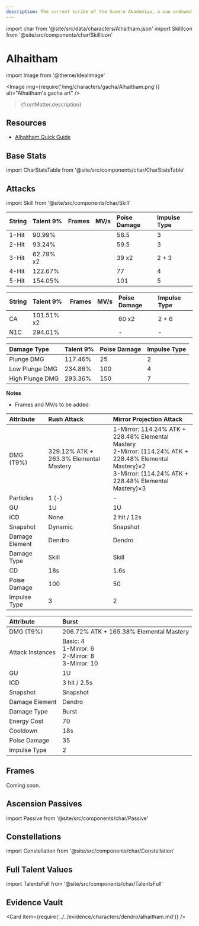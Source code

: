 ```yaml
---
description: The current scribe of the Sumeru Akademiya, a man endowed with extraodinary intelligence and talent. He lives free — free from the searching eyes of ordinary people, anyway.
---
```


import char from '@site/src/data/characters/Alhaitham.json'
import SkillIcon from '@site/src/components/char/SkillIcon'

# Alhaitham

import Image from '@theme/IdealImage'

<Image img={require('/img/characters/gacha/Alhaitham.png')} alt="Alhaitham's gacha art" />
<blockquote>{frontMatter.description}</blockquote>

## Resources

<!--
* [Full Alhaitham Written Guide](https://keqingmains.com/alhaitham/)
-->

* [Alhaitham Quick Guide](https://keqingmains.com/q/alhaitham-quickguide/)

## Base Stats

import CharStatsTable from '@site/src/components/char/CharStatsTable'

<CharStatsTable char={char} />

## Attacks

import Skill from '@site/src/components/char/Skill'

<Tabs>
<TabItem value='na' label='Normal Attacks'>
<SkillIcon char={char} skill='na' />
<div class='talent-columns'>
<Skill char={char} skill='na' sectionFilter='Normal Attack' />

| String | Talent 9% | Frames | MV/s | Poise Damage | Impulse Type |
| :----- | :-------- | :----- | :--- | :----------- | :----------- |
| 1-Hit  | 90.99%    |        |      | 58.5         | 3            |
| 2-Hit  | 93.24%    |        |      | 59.5         | 3            |
| 3-Hit  | 62.79% x2 |        |      | 39 x2        | 2 + 3        |
| 4-Hit  | 122.67%   |        |      | 77           | 4            |
| 5-Hit  | 154.05%   |        |      | 101          | 5            |

</div>
<div class='talent-columns'>
<Skill char={char} skill='na' sectionFilter='Charged Attack' />

| String | Talent 9%  | Frames | MV/s | Poise Damage | Impulse Type |
| :----- | :--------- | :----- | :--- | :----------- | :----------- |
| CA     | 101.51% x2 |        |      | 60 x2        | 2 + 6        |
| N1C    | 294.01%    |        |      | -            | -            |

</div>
<div class='talent-columns'>
<Skill char={char} skill='na' sectionFilter='Plunging Attack' />

| Damage Type     | Talent 9% | Poise Damage | Impulse Type |
| :-------------- | :-------- | :----------- | :----------- |
| Plunge DMG      | 117.46%   | 25           | 2            |
| Low Plunge DMG  | 234.86%   | 100          | 4            |
| High Plunge DMG | 293.36%   | 150          | 7            |

</div>

**Notes**

* Frames and MV/s to be added.

<!--
* MV/s are calculated using the shortest possible frames without any animation cancels, for different cancels see [below](#frames).
-->

</TabItem>

<TabItem value='e' label='Skill'>
<SkillIcon char={char} skill='e' />
<div class='talent-columns'>
<Skill char={char} skill='e' />

| Attribute      | Rush Attack                            | Mirror Projection Attack                                                                                                                                                |
| :------------- | :------------------------------------- | :---------------------------------------------------------------------------------------------------------------------------------------------------------------------- |
| DMG \(T9%\)    | 329.12% ATK + 263.3% Elemental Mastery | 1-Mirror: 114.24% ATK + 228.48% Elemental Mastery<br />2-Mirror: (114.24% ATK + 228.48% Elemental Mastery)×2<br />3-Mirror: (114.24% ATK + 228.48% Elemental Mastery)×3 |
| Particles      | 1 (-)                                  | -                                                                                                                                                                       |
| GU             | 1U                                     | 1U                                                                                                                                                                      |
| ICD            | None                                   | 2 hit / 12s                                                                                                                                                            |
| Snapshot       | Dynamic                                       | Snapshot                                                                                                                                                                         |
| Damage Element | Dendro                                 | Dendro                                                                                                                                                                  |
| Damage Type    | Skill                                  | Skill                                                                                                                                                                   |
| CD             | 18s                                    | 1.6s                                                                                                                                                                    |
| Poise Damage   | 100                                    | 50                                                                                                                                                                      |
| Impulse Type   | 3                                      | 2                                                                                                                                                                       |

</div>

<!--
**Notes**

* 
-->

</TabItem>

<TabItem value='q' label='Burst'>
<SkillIcon char={char} skill='q' />
<div class='talent-columns'>
<Skill char={char} skill='q'/>

| Attribute        | Burst                                                        |
| :--------------- | :----------------------------------------------------------- |
| DMG \(T9%\)      | 206.72% ATK + 165.38% Elemental Mastery                      |
| Attack Instances | Basic: 4<br />1-Mirror: 6<br />2-Mirror: 8<br />3-Mirror: 10 |
| GU               | 1U                                                             |
| ICD              | 3 hit / 2.5s                                                     |
| Snapshot         | Snapshot                                                             |
| Damage Element   | Dendro                                                       |
| Damage Type      | Burst                                                        |
| Energy Cost      | 70                                                           |
| Cooldown         | 18s                                                          |
| Poise Damage     | 35                                                           |
| Impulse Type     | 2                                                            |

</div>

<!--
**Notes**

* 
-->

</TabItem>
</Tabs>

## Frames

Coming soon.

<!--
import charFrames from '@site/src/data/frames/Alhaitham.json'
import Frames from '@site/src/components/char/Frames'

<Frames data={charFrames} />
-->

## Ascension Passives

import Passive from '@site/src/components/char/Passive'

<Tabs>
<TabItem value='passive' label='Passive'>
<Passive char={char} passive={2} />
</TabItem>

<TabItem value='a1' label='Ascension 1'>
<Passive char={char} passive={0} />
</TabItem>

<TabItem value="a4" label="Ascension 4">
<Passive char={char} passive={1} />
</TabItem>
</Tabs>

## Constellations

import Constellation from '@site/src/components/char/Constellation'

<Tabs>
<TabItem value='c1' label='C1'>
<Constellation char={char} constellation={1} />
</TabItem>

<TabItem value='c2' label='C2'>
<Constellation char={char} constellation={2} />
</TabItem>

<TabItem value='c3' label='C3'>
<Constellation char={char} constellation={3} />
</TabItem>

<TabItem value='c4' label='C4'>
<Constellation char={char} constellation={4} />
</TabItem>

<TabItem value='c5' label='C5'>
<Constellation char={char} constellation={5} />
</TabItem>

<TabItem value='c6' label='C6'>
<Constellation char={char} constellation={6} />
</TabItem>
</Tabs>

## Full Talent Values

import TalentsFull from '@site/src/components/char/TalentsFull'

<TalentsFull char={char}/>

## Evidence Vault

<Card item={require('../../evidence/characters/dendro/alhaitham.md')} />
